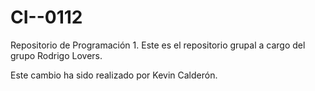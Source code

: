# CI--0112

Repositorio de Programación 1. Este es el repositorio grupal a cargo del grupo Rodrigo Lovers.



Este cambio ha sido realizado por Kevin Calderón.

